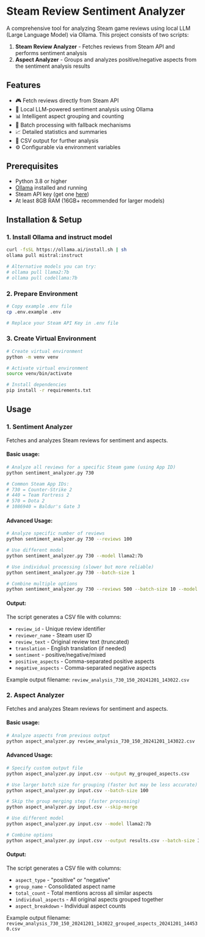 # Steam Review Sentiment Analyzer

A comprehensive tool for analyzing Steam game reviews using local LLM (Large Language Model) via Ollama. This project consists of two scripts:

1. **Steam Review Analyzer** - Fetches reviews from Steam API and performs sentiment analysis
2. **Aspect Analyzer** - Groups and analyzes positive/negative aspects from the sentiment analysis results

## Features

- 🎮 Fetch reviews directly from Steam API
- 🤖 Local LLM-powered sentiment analysis using Ollama
- 📊 Intelligent aspect grouping and counting
- 🔄 Batch processing with fallback mechanisms
- 📈 Detailed statistics and summaries
- 💾 CSV output for further analysis
- ⚙️ Configurable via environment variables

## Prerequisites

- Python 3.8 or higher
- [Ollama](https://ollama.ai/) installed and running
- Steam API key (get one [here](https://steamcommunity.com/dev/apikey))
- At least 8GB RAM (16GB+ recommended for larger models)

## Installation & Setup

### 1. Install Ollama and instruct model
```bash
curl -fsSL https://ollama.ai/install.sh | sh
ollama pull mistral:instruct

# Alternative models you can try:
# ollama pull llama2:7b
# ollama pull codellama:7b
```

### 2. Prepare Environment
```bash
# Copy example .env file
cp .env.example .env

# Replace your Steam API Key in .env file
```

### 3. Create Virtual Environment
```bash
# Create virtual environment
python -m venv venv

# Activate virtual environment
source venv/bin/activate

# Install dependencies
pip install -r requirements.txt
```

## Usage

### 1. Sentiment Analyzer
Fetches and analyzes Steam reviews for sentiment and aspects.

#### Basic usage:
```bash
# Analyze all reviews for a specific Steam game (using App ID)
python sentiment_analyzer.py 730

# Common Steam App IDs:
# 730 = Counter-Strike 2
# 440 = Team Fortress 2
# 570 = Dota 2
# 1086940 = Baldur's Gate 3
```

#### Advanced Usage:
```bash
# Analyze specific number of reviews
python sentiment_analyzer.py 730 --reviews 100

# Use different model
python sentiment_analyzer.py 730 --model llama2:7b

# Use individual processing (slower but more reliable)
python sentiment_analyzer.py 730 --batch-size 1

# Combine multiple options
python sentiment_analyzer.py 730 --reviews 500 --batch-size 10 --model mistral:instruct
```

#### Output:
The script generates a CSV file with columns:
- `review_id` - Unique review identifier
- `reviewer_name` - Steam user ID
- `review_text` - Original review text (truncated)
- `translation` - English translation (if needed)
- `sentiment` - positive/negative/mixed
- `positive_aspects` - Comma-separated positive aspects
- `negative_aspects` - Comma-separated negative aspects

Example output filename: `review_analysis_730_150_20241201_143022.csv`

### 2. Aspect Analyzer
Fetches and analyzes Steam reviews for sentiment and aspects.

#### Basic usage:
```bash
# Analyze aspects from previous output
python aspect_analyzer.py review_analysis_730_150_20241201_143022.csv
```

#### Advanced Usage:
```bash
# Specify custom output file
python aspect_analyzer.py input.csv --output my_grouped_aspects.csv

# Use larger batch size for grouping (faster but may be less accurate)
python aspect_analyzer.py input.csv --batch-size 100

# Skip the group merging step (faster processing)
python aspect_analyzer.py input.csv --skip-merge

# Use different model
python aspect_analyzer.py input.csv --model llama2:7b

# Combine options
python aspect_analyzer.py input.csv --output results.csv --batch-size 30 --model mistral:instruct
```

#### Output:
The script generates a CSV file with columns:
- `aspect_type` - "positive" or "negative"
- `group_name` - Consolidated aspect name
- `total_count` - Total mentions across all similar aspects
- `individual_aspects` - All original aspects grouped together
- `aspect_breakdown` - Individual aspect counts

Example output filename: `review_analysis_730_150_20241201_143022_grouped_aspects_20241201_144530.csv`

